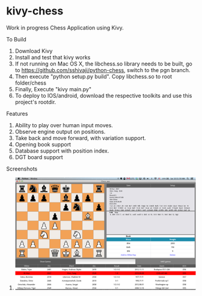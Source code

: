 kivy-chess
==========

Work in progress Chess Application using Kivy.

To Build
   1. Download Kivy
   2. Install and test that kivy works
   3. If not running on Mac OS X, the libchess.so library needs to be built, go to https://github.com/sshivaji/python-chess, switch to the pgn branch.
   4. Then execute "python setup.py build". Copy libchess.so to root folder/chess
   3. Finally, Execute "kivy main.py"
   4. To deploy to IOS/android, download the respective toolkits and use this project's rootdir.

Features
   1. Ability to play over human input moves.
   2. Observe engine output on positions.
   3. Take back and move forward, with variation support.
   4. Opening book support
   5. Database support with position index.
   6. DGT board support

Screenshots
   1. ![Main Screen](/doc/screenshots/kivy-chess-main-shot.png "Main Screen")

